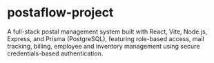 # postaflow-project
A full-stack postal management system built with React, Vite, Node.js, Express, and Prisma (PostgreSQL), featuring role-based access, mail tracking, billing, employee and inventory management using secure credentials-based authentication.
